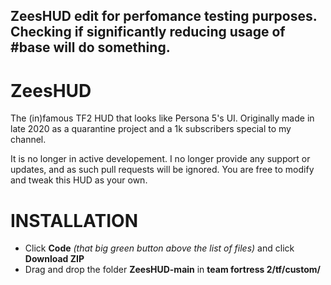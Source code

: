 ## ZeesHUD edit for perfomance testing purposes. Checking if significantly reducing usage of #base will do something.

# ZeesHUD
The (in)famous TF2 HUD that looks like Persona 5's UI.
Originally made in late 2020 as a quarantine project and a 1k subscribers special to my channel.

It is no longer in active developement. I no longer provide any support or updates, and as such pull requests will be ignored. You are free to modify and tweak this HUD as your own.


# INSTALLATION
- Click **Code** *(that big green button above the list of files)* and click **Download ZIP**
- Drag and drop the folder **ZeesHUD-main** in **team fortress 2/tf/custom/**
